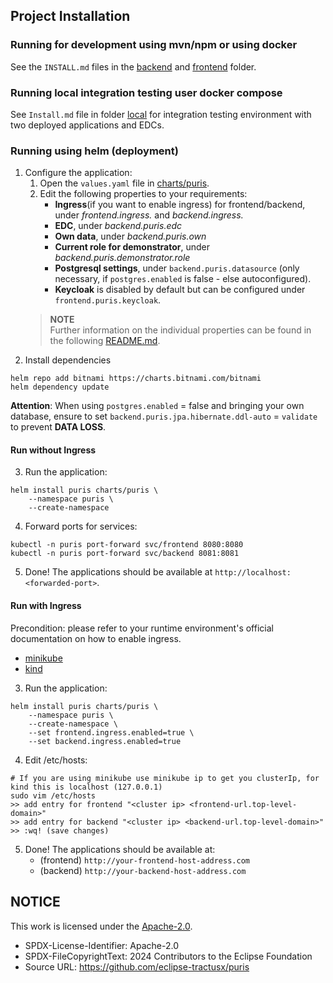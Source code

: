 ## Project Installation
### Running for development using mvn/npm or using docker
See the `INSTALL.md` files in the [backend](./backend/INSTALL.md) and [frontend](./frontend/INSTALL.md) folder.
### Running local integration testing user docker compose
See `Install.md` file in folder [local](./local/docker-compose.yaml) for integration testing environment with two deployed applications and EDCs.
### Running using helm (deployment)
1. Configure the application:
    1. Open the `values.yaml` file in [charts/puris](./charts/puris/values.yaml).
    2. Edit the following properties to your requirements:
        - **Ingress**(if you want to enable ingress) for frontend/backend, under *frontend.ingress.* and *backend.ingress.*
        - **EDC**, under *backend.puris.edc*
        - **Own data**, under *backend.puris.own*
        - **Current role for demonstrator**, under *backend.puris.demonstrator.role*
        - **Postgresql settings**, under `backend.puris.datasource` (only necessary, if `postgres.enabled` is false - else autoconfigured).
        - **Keycloak** is disabled by default but can be configured under `frontend.puris.keycloak`.
    > **NOTE**   
    Further information on the individual properties can be found in the following [README.md](./charts/puris/README.md).
2. Install dependencies
```shell
helm repo add bitnami https://charts.bitnami.com/bitnami
helm dependency update
```

**Attention**: When using `postgres.enabled` = false and bringing your own database, ensure to set 
`backend.puris.jpa.hibernate.ddl-auto` = `validate` to prevent **DATA LOSS**.

#### Run without Ingress 

3. Run the application:
```shell
helm install puris charts/puris \
    --namespace puris \
    --create-namespace 
```
4. Forward ports for services:
```shell
kubectl -n puris port-forward svc/frontend 8080:8080
kubectl -n puris port-forward svc/backend 8081:8081
```
5. Done! The applications should be available at `http://localhost:<forwarded-port>`.

#### Run with Ingress

Precondition: please refer to your runtime environment's official documentation on how to enable ingress.
- [minikube](https://kubernetes.io/docs/tasks/access-application-cluster/ingress-minikube/)
- [kind](https://kind.sigs.k8s.io/docs/user/ingress/)

3. Run the application:
```shell
helm install puris charts/puris \
    --namespace puris \
    --create-namespace \
    --set frontend.ingress.enabled=true \
    --set backend.ingress.enabled=true
```
4. Edit /etc/hosts:
```shell
# If you are using minikube use minikube ip to get you clusterIp, for kind this is localhost (127.0.0.1)
sudo vim /etc/hosts
>> add entry for frontend "<cluster ip> <frontend-url.top-level-domain>"
>> add entry for backend "<cluster ip> <backend-url.top-level-domain>"
>> :wq! (save changes)
```
5. Done! The applications should be available at:
    - (frontend) `http://your-frontend-host-address.com`
    - (backend) `http://your-backend-host-address.com`

## NOTICE

This work is licensed under the [Apache-2.0](https://www.apache.org/licenses/LICENSE-2.0).

- SPDX-License-Identifier: Apache-2.0
- SPDX-FileCopyrightText: 2024 Contributors to the Eclipse Foundation
- Source URL: https://github.com/eclipse-tractusx/puris

